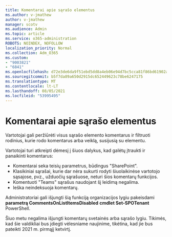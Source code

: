 ```yaml
---
title: Komentarai apie sąrašo elementus
ms.author: v-jmathew
author: v-jmathew
manager: scotv
ms.audience: Admin
ms.topic: article
ms.service: o365-administration
ROBOTS: NOINDEX, NOFOLLOW
localization_priority: Normal
ms.collection: Adm_O365
ms.custom:
- "9003821"
- "6841"
ms.openlocfilehash: d72e3de6da9f51ebd5dd8a4eb06e94d7bc5cca81f86bd61902a9587b00f7b7b0
ms.sourcegitcommit: b5f7da89a650d2915dc652449623c78be6247175
ms.translationtype: MT
ms.contentlocale: lt-LT
ms.lasthandoff: 08/05/2021
ms.locfileid: "53995495"
---
```

# <a name="comments-on-list-items"></a>Komentarai apie sąrašo elementus

Vartotojai gali peržiūrėti visus sąrašo elemento komentarus ir filtruoti rodinius, kurie rodo komentarus arba veiklą, susijusią su elementu.

Vartotojai turi atkreipti dėmesį į šiuos dalykus, kad galėtų įtraukti ir panaikinti komentarus:

- Komentarai seka teisių parametrus, būdingus "SharePoint".
- Klasikiniai sąrašai, kurie dar nėra sukurti rodyti šiuolaikinėse vartotojo sąsajose, pvz., užduočių sąrašuose, neturi šios komentarų funkcijos.
- Komentuoti "Teams" sąrašus naudojant šį leidimą negalima.
- Ieška neindeksuoja komentarų.

Administratoriai gali išjungti šią funkciją organizacijos lygiu pakeisdami **parametrą CommentsOnListItemsDisabled** **cmdlet Set-SPOTenant** PowerShell.

Šiuo metu negalima išjungti komentarų svetainės arba sąrašo lygiu. Tikimės, kad šie valdikliai bus įdiegti vėlesniame naujinime, tikėtina, kad jie bus pateikti 2021 m. pirmąjį ketvirtį.
